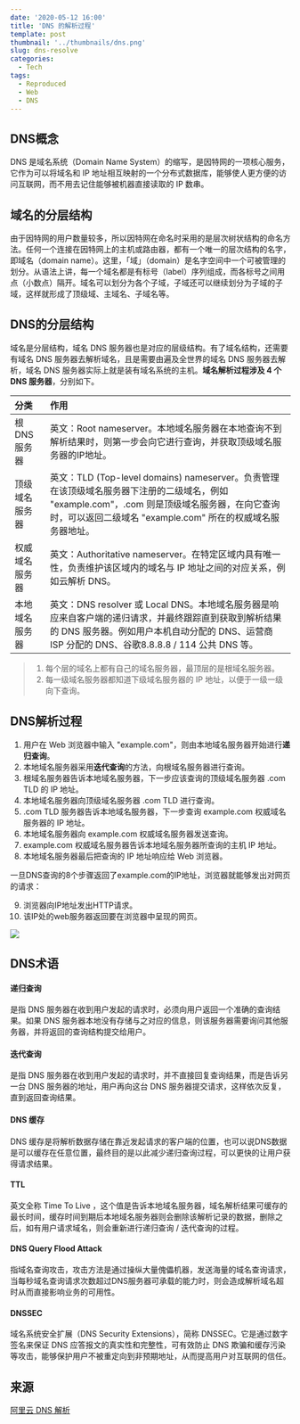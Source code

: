 ```yaml
---
date: '2020-05-12 16:00'
title: 'DNS 的解析过程'
template: post
thumbnail: '../thumbnails/dns.png'
slug: dns-resolve
categories:
  - Tech
tags:
  - Reproduced
  - Web
  - DNS
---
```


## DNS概念

DNS 是域名系统（Domain Name System）的缩写，是因特网的一项核心服务，它作为可以将域名和 IP 地址相互映射的一个分布式数据库，能够使人更方便的访问互联网，而不用去记住能够被机器直接读取的 IP 数串。

## 域名的分层结构

由于因特网的用户数量较多，所以因特网在命名时采用的是层次树状结构的命名方法。任何一个连接在因特网上的主机或路由器，都有一个唯一的层次结构的名字，即域名（domain name）。这里，「域」（domain）是名字空间中一个可被管理的划分。从语法上讲，每一个域名都是有标号（label）序列组成，而各标号之间用点（小数点）隔开。域名可以划分为各个子域，子域还可以继续划分为子域的子域，这样就形成了顶级域、主域名、子域名等。

## DNS的分层结构

域名是分层结构，域名 DNS 服务器也是对应的层级结构。有了域名结构，还需要有域名 DNS 服务器去解析域名，且是需要由遍及全世界的域名 DNS 服务器去解析，域名 DNS 服务器实际上就是装有域名系统的主机。**域名解析过程涉及 4 个 DNS 服务器**，分别如下。

| 分类           | 作用                                                         |
| :------------- | :----------------------------------------------------------- |
| 根DNS服务器    | 英文：Root nameserver。本地域名服务器在本地查询不到解析结果时，则第一步会向它进行查询，并获取顶级域名服务器的IP地址。 |
| 顶级域名服务器 | 英文：TLD (Top-level domains) nameserver。负责管理在该顶级域名服务器下注册的二级域名，例如 "example.com"，.com 则是顶级域名服务器，在向它查询时，可以返回二级域名 "example.com" 所在的权威域名服务器地址。 |
| 权威域名服务器 | 英文：Authoritative nameserver。在特定区域内具有唯一性，负责维护该区域内的域名与 IP 地址之间的对应关系，例如云解析 DNS。 |
| 本地域名服务器 | 英文：DNS resolver 或 Local DNS。本地域名服务器是响应来自客户端的递归请求，并最终跟踪直到获取到解析结果的 DNS 服务器。例如用户本机自动分配的 DNS、运营商 ISP 分配的 DNS、谷歌8.8.8.8 / 114 公共 DNS 等。 |

> 1. 每个层的域名上都有自己的域名服务器，最顶层的是根域名服务器。
> 2. 每一级域名服务器都知道下级域名服务器的 IP 地址，以便于一级一级向下查询。

## DNS解析过程

1. 用户在 Web 浏览器中输入 "example.com"，则由本地域名服务器开始进行**递归查询**。
2. 本地域名服务器采用**迭代查询**的方法，向根域名服务器进行查询。
3. 根域名服务器告诉本地域名服务器，下一步应该查询的顶级域名服务器 .com TLD 的 IP 地址。
4. 本地域名服务器向顶级域名服务器 .com TLD 进行查询。
5. .com TLD 服务器告诉本地域名服务器，下一步查询 example.com 权威域名服务器的 IP 地址。
6. 本地域名服务器向 example.com 权威域名服务器发送查询。
7. example.com 权威域名服务器告诉本地域名服务器所查询的主机 IP 地址。
8. 本地域名服务器最后把查询的 IP 地址响应给 Web 浏览器。

一旦DNS查询的8个步骤返回了example.com的IP地址，浏览器就能够发出对网页的请求：

9. 浏览器向IP地址发出HTTP请求。
10. 该IP处的web服务器返回要在浏览器中呈现的网页。

![](https://images.charlesfeng.cn/2020-05-12-dns.jpg)

## DNS术语

#### 递归查询

是指 DNS 服务器在收到用户发起的请求时，必须向用户返回一个准确的查询结果。如果 DNS 服务器本地没有存储与之对应的信息，则该服务器需要询问其他服务器，并将返回的查询结构提交给用户。

#### 迭代查询

是指 DNS 服务器在收到用户发起的请求时，并不直接回复查询结果，而是告诉另一台 DNS 服务器的地址，用户再向这台 DNS 服务器提交请求，这样依次反复，直到返回查询结果。

#### DNS 缓存

DNS 缓存是将解析数据存储在靠近发起请求的客户端的位置，也可以说DNS数据是可以缓存在任意位置，最终目的是以此减少递归查询过程，可以更快的让用户获得请求结果。

#### TTL

英文全称 Time To Live ，这个值是告诉本地域名服务器，域名解析结果可缓存的最长时间，缓存时间到期后本地域名服务器则会删除该解析记录的数据，删除之后，如有用户请求域名，则会重新进行递归查询 / 迭代查询的过程。

#### DNS Query Flood Attack

指域名查询攻击，攻击方法是通过操纵大量傀儡机器，发送海量的域名查询请求，当每秒域名查询请求次数超过DNS服务器可承载的能力时，则会造成解析域名超时从而直接影响业务的可用性。

#### DNSSEC

域名系统安全扩展（DNS Security Extensions），简称 DNSSEC。它是通过数字签名来保证 DNS 应答报文的真实性和完整性，可有效防止 DNS 欺骗和缓存污染等攻击，能够保护用户不被重定向到非预期地址，从而提高用户对互联网的信任。

## 来源

[阿里云 DNS 解析](https://help.aliyun.com/document_detail/102237.html)